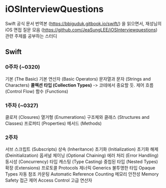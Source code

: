 # iOSInterviewQuestions

Swift 공식 문서 번역본 (https://bbiguduk.gitbook.io/swift/) 을 읽으면서,
재성님의 iOS 면접 질문 모음 (https://github.com/JeaSungLEE/iOSInterviewquestions) 관련 주제를 공부하는 스터디


## Swift

### 0주차 (~0320)

기본 (The Basic)
기본 연산자 (Basic Operators)
문자열과 문자 (Strings and Characters)
**콜렉션 타입 (Collection Types)** -> 코테에서 중요할 듯.
제어 흐름 (Control Flow)
함수 (Functions)

### 1주차 (~0327)

클로저 (Closures)
열거형 (Enumerations)
구조체와 클래스 (Structures and Classes)
프로퍼티 (Properties)
메서드 (Methods)


### 2주차
서브 스크립트 (Subscripts)
상속 (Inheritance)
초기화 (Initialization)
초기화 해제 (Deinitialization)
옵셔널 체이닝 (Optional Chaining)
에러 처리 (Error Handling)
동시성 (Concurrency)
타입 캐스팅 (Type Casting)
중첩된 타입 (Nested Types)
확장 (Extensions)
프로토콜
Protocols
제너릭
Generics
불투명한 타입
Opaque Types
자동 참조 카운팅
Automatic Reference Counting
메모리 안전성
Memory Safety
접근 제어
Access Control
고급 연산자
